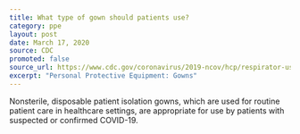```yaml
---
title: What type of gown should patients use?
category: ppe
layout: post
date: March 17, 2020
source: CDC
promoted: false
source_url: https://www.cdc.gov/coronavirus/2019-ncov/hcp/respirator-use-faq.html#gowns
excerpt: "Personal Protective Equipment: Gowns"
---
```


Nonsterile, disposable patient isolation gowns, which are used for routine patient care in healthcare settings, are appropriate for use by patients with suspected or confirmed COVID-19.
